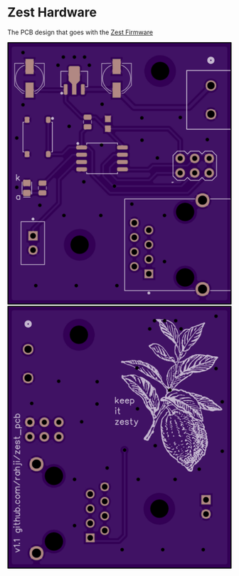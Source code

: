 # Zest Hardware 

The PCB design that goes with the [Zest Firmware](https://github.com/rahji/zest_firmware/)

![top](images/sm_top.png)
![bottom](images/sm_bottom.png)
